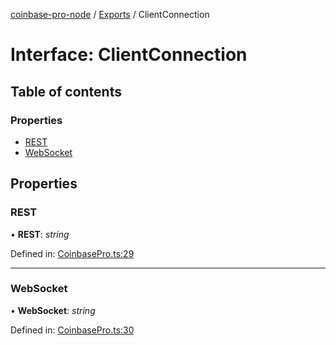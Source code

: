 [coinbase-pro-node](../README.md) / [Exports](../modules.md) / ClientConnection

# Interface: ClientConnection

## Table of contents

### Properties

- [REST](clientconnection.md#rest)
- [WebSocket](clientconnection.md#websocket)

## Properties

### REST

• **REST**: _string_

Defined in: [CoinbasePro.ts:29](https://github.com/bennycode/coinbase-pro-node/blob/a2d34d0/src/CoinbasePro.ts#L29)

---

### WebSocket

• **WebSocket**: _string_

Defined in: [CoinbasePro.ts:30](https://github.com/bennycode/coinbase-pro-node/blob/a2d34d0/src/CoinbasePro.ts#L30)
